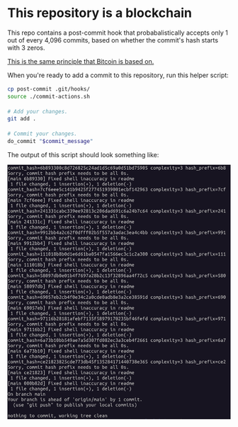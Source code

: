 # This repository is a blockchain

This repo contains a post-commit hook that probabalistically accepts only 1 out of every 4,096 commits,
based on whether the commit's hash starts with 3 zeros.

[This is the same principle that Bitcoin is based on.](https://en.wikipedia.org/wiki/Hashcash)

When you're ready to add a commit to this repository, run this helper script:

```sh
cp post-commit .git/hooks/
source ./commit-actions.sh

# Add your changes.
git add .

# Commit your changes.
do_commit "$commit_message"
```

The output of this script should look something like:

![](img/Screenshot%20from%202022-07-04%2023-12-25.png)
